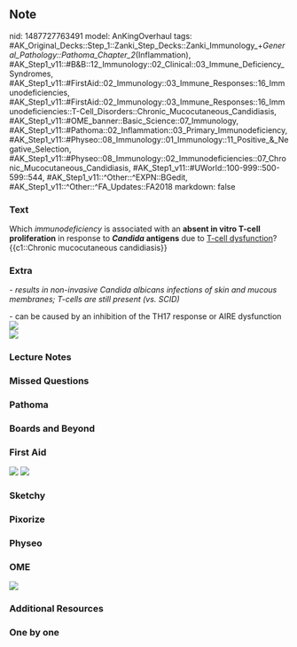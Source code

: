 ## Note
nid: 1487727763491
model: AnKingOverhaul
tags: #AK_Original_Decks::Step_1::Zanki_Step_Decks::Zanki_Immunology_+_General_Pathology::Pathoma_Chapter_2_(Inflammation), #AK_Step1_v11::#B&B::12_Immunology::02_Clinical::03_Immune_Deficiency_Syndromes, #AK_Step1_v11::#FirstAid::02_Immunology::03_Immune_Responses::16_Immunodeficiencies, #AK_Step1_v11::#FirstAid::02_Immunology::03_Immune_Responses::16_Immunodeficiencies::T-Cell_Disorders::Chronic_Mucocutaneous_Candidiasis, #AK_Step1_v11::#OME_banner::Basic_Science::07_Immunology, #AK_Step1_v11::#Pathoma::02_Inflammation::03_Primary_Immunodeficiency, #AK_Step1_v11::#Physeo::08_Immunology::01_Immunology::11_Positive_&_Negative_Selection, #AK_Step1_v11::#Physeo::08_Immunology::02_Immunodeficiencies::07_Chronic_Mucocutaneous_Candidiasis, #AK_Step1_v11::#UWorld::100-999::500-599::544, #AK_Step1_v11::^Other::^EXPN::BGedit, #AK_Step1_v11::^Other::^FA_Updates::FA2018
markdown: false

### Text
<div>
  <div>
    Which <i>immunodeficiency</i> is associated with an <b>absent
    in vitro T-cell proliferation</b> in response to
    <b><i>Candida</i> antigens</b> due to <u>T-cell
    dysfunction</u>?
  </div>
  <div>
    {{c1::Chronic mucocutaneous candidiasis}}
  </div>
</div>

### Extra
<i>- results in non-invasive Candida albicans infections of skin
and mucous membranes; T-cells are still present (vs. SCID)</i>
<div>
  - can be caused by an inhibition of the TH17 response or AIRE
  dysfunction
</div>
<div><img src="paste-149189983993857.jpg"></div>
<div><img src="paste-149400437391361.jpg"></div>

### Lecture Notes


### Missed Questions


### Pathoma


### Boards and Beyond


### First Aid
<img src="tmp2aSlUb.png"> <img src="tmp6bzJd_.png">

### Sketchy


### Pixorize


### Physeo


### OME
<div class="ome-widget">
  <a href=
  "https://onlinemeded.org/spa/immunology?ref=anki"><img src=
  "_OME_AnkiFlashcards_Topic_5.png"></a>
</div>

### Additional Resources


### One by one

